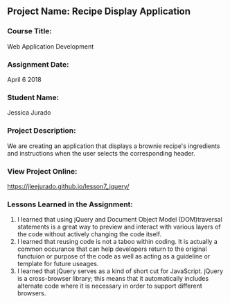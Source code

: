 ## Project Name:  Recipe Display Application

### Course Title:
Web Application Development

### Assignment Date:  
April 6 2018

### Student Name:  
Jessica Jurado

### Project Description:
We are creating an application that displays a brownie recipe's ingredients and instructions when the user selects the corresponding header.

### View Project Online:
https://jleejurado.github.io/lesson7_jquery/

### Lessons Learned in the Assignment:
1. I learned that using jQuery and Document Object Model (DOM)traversal statements is a great way to preview and interact with various layers of the code without actively changing the code itself.
2. I learned that reusing code is not a taboo within coding. It is actually a common occurance that can help developers return to the original functuion or purpose of the code as well as acting as a guideline or template for future useages.
3. I learned that jQuery serves as a kind of short cut for JavaScript. jQuery is a cross-browser library; this means that it automatically includes alternate code where it is necessary in order to support different browsers.


